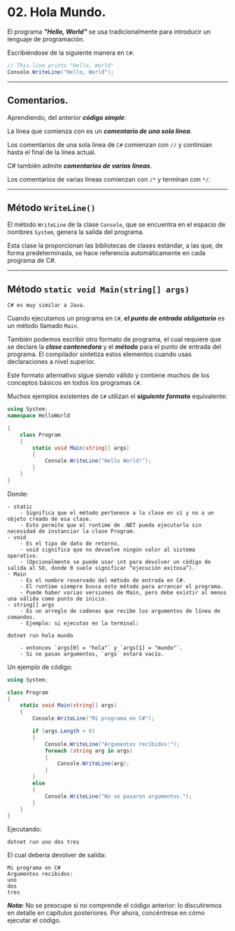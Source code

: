 # 02. Hola Mundo.

El programa ***"Hello, World"*** se usa tradicionalmente para introducir un lenguaje de programación. 

Escribiéndose de la siguiente manera en ``C#``:

~~~c#
// This line prints "Hello, World" 
Console.WriteLine("Hello, World");
~~~

---
## Comentarios.

Aprendiendo, del anterior ***código simple***:

La línea que comienza con es un ***comentario de una sola línea***. 

Los comentarios de una sola línea de ``C#`` comienzan con `//` y continúan hasta el final de la línea actual.

C# también admite ***comentarios de varias líneas***.

Los comentarios de varias líneas comienzan con `/*` y terminan con `*/`.

---
## Método `WriteLine()`

El método `WriteLine` de la clase `Console`, que se encuentra en el espacio de nombres `System`, genera la salida del programa.

Esta clase la proporcionan las bibliotecas de clases estándar, a las que, de forma predeterminada, se hace referencia automáticamente en cada programa de C#.

---
##  Método `static void Main(string[] args)`

	C# es muy similar a Java.

Cuando ejecutamos un programa en ``C#``, ***el punto de entrada obligatorio*** es un método llamado `Main`.

También podemos escribir otro formato de programa, el cual requiere que se declare la ***clase contenedora*** y el ***método*** para el punto de entrada del programa. El compilador sintetiza estos elementos cuando usas declaraciones a nivel superior.

Este formato alternativo sigue siendo válido y contiene muchos de los conceptos básicos en todos los programas ``C#``. 

Muchos ejemplos existentes de ``C#`` utilizan el ***siguiente formato*** equivalente:

~~~c#
using System;
namespace HelloWorld

{
	class Program
	{
		static void Main(string[] args)
		{
			Console.WriteLine("Hello World!");    
		}
	}
}
~~~

Donde:

	- static
	    - Significa que el método pertenece a la clase en sí y no a un objeto creado de esa clase.
	    - Esto permite que el runtime de .NET pueda ejecutarlo sin necesidad de instanciar la clase Program.
	- void
	    - Es el tipo de dato de retorno.
	    - void significa que no devuelve ningún valor al sistema operativo.
	    - (Opcionalmente se puede usar int para devolver un código de salida al SO, donde 0 suele significar “ejecución exitosa”).
	- Main
	    - Es el nombre reservado del método de entrada en C#.
	    - El runtime siempre busca este método para arrancar el programa.
	    - Puede haber varias versiones de Main, pero debe existir al menos una válida como punto de inicio.
	- string[] args
	    - Es un arreglo de cadenas que recibe los argumentos de línea de comandos.
	    - Ejemplo: si ejecutas en la terminal:

~~~
dotnet run hola mundo
~~~

		- entonces `args[0] = "hola"` y `args[1] = "mundo"`.
		- Si no pasas argumentos, `args` estará vacío.

Un ejemplo de código:

~~~c#
using System;

class Program
{
    static void Main(string[] args)
    {
        Console.WriteLine("Mi programa en C#");

        if (args.Length > 0)
        {
            Console.WriteLine("Argumentos recibidos:");
            foreach (string arg in args)
            {
                Console.WriteLine(arg);
            }
        }
        else
        {
            Console.WriteLine("No se pasaron argumentos.");
        }
    }
}
~~~

Ejecutando:

~~~
dotnet run uno dos tres
~~~

El cual debería devolver de salida:

	Mi programa en C#
	Argumentos recibidos:
	uno
	dos
	tres

***Nota:*** No se preocupe si no comprende el código anterior: lo discutiremos en detalle en capítulos posteriores. Por ahora, concéntrese en cómo ejecutar el código.
